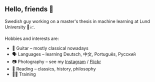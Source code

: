 ## Hello, friends 👋

Swedish guy working on a master's thesis in machine learning at Lund University 🤖📈.

Hobbies and interests are:
- 🎵 Guitar – mostly classical nowadays
- 🗣 Languages – learning Deutsch, 中文, Português, Русский
- 📷 Photography – see my [Instagram](https://www.instagram.com/alexanderskafte/) / [Flickr](https://www.flickr.com/photos/143095668@N03/)
- 📖 Reading – classics, history, philosophy
- 💪🏻 Training
